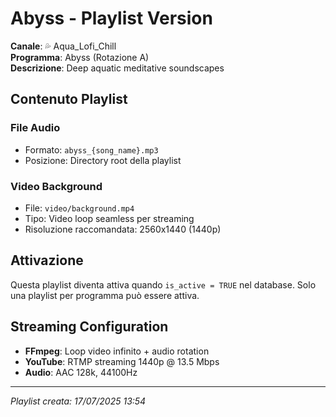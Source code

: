 # Abyss - Playlist Version

**Canale**: 💦 Aqua_Lofi_Chill  
**Programma**: Abyss (Rotazione A)  
**Descrizione**: Deep aquatic meditative soundscapes

## Contenuto Playlist

### File Audio
- Formato: `abyss_{song_name}.mp3`
- Posizione: Directory root della playlist

### Video Background
- File: `video/background.mp4`
- Tipo: Video loop seamless per streaming
- Risoluzione raccomandata: 2560x1440 (1440p)

## Attivazione
Questa playlist diventa attiva quando `is_active = TRUE` nel database.
Solo una playlist per programma può essere attiva.

## Streaming Configuration
- **FFmpeg**: Loop video infinito + audio rotation
- **YouTube**: RTMP streaming 1440p @ 13.5 Mbps
- **Audio**: AAC 128k, 44100Hz

---
*Playlist creata: 17/07/2025 13:54*
